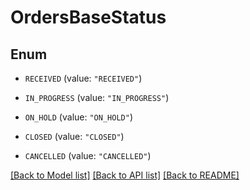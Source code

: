 # OrdersBaseStatus

## Enum


* `RECEIVED` (value: `"RECEIVED"`)

* `IN_PROGRESS` (value: `"IN_PROGRESS"`)

* `ON_HOLD` (value: `"ON_HOLD"`)

* `CLOSED` (value: `"CLOSED"`)

* `CANCELLED` (value: `"CANCELLED"`)


[[Back to Model list]](../README.md#documentation-for-models) [[Back to API list]](../README.md#documentation-for-api-endpoints) [[Back to README]](../README.md)


